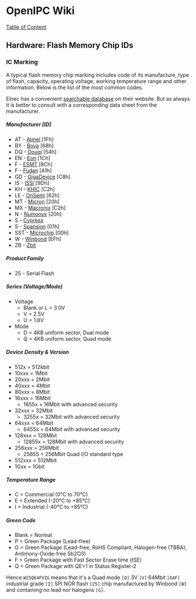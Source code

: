 # OpenIPC Wiki
[Table of Content](../index.md)

Hardware: Flash Memory Chip IDs
-------------------------------

### IC Marking

A typical flash memory chip marking includes code of its manufacture, type of
flash, capacity, operating voltage, working temperature range and other
information. Below is the list of the most common codes. 

Elnec has a convenient [searchable database](https://www.elnec.com/en/search/) 
on their website. But as always it is better to consult with a corresponding
data sheet from the manufacturer.

##### Manufacturer [ID]
 
- AT - [Atmel](https://www.microchip.com/) [1Fh]
- BY - [Boya](https://www.boyamicro.com/) [68h]
- DQ - [Douqi](http://www.douqitech.com/) [54h]
- EN - [Eon](https://www.esmt.com.tw/) [1Ch]
- F - [ESMT](https://www.esmt.com.tw/) [8Ch]
- F - [Fudan](https://www.fm-chips.com/) [A1h]
- GD - [GigaDevice](https://www.gigadevice.com/) [C8h]
- IS - [ISSI](https://www.issi.com/) [9Dh]
- KH - [KHIC](https://www.macronix.com.hk/) [C2h]
- LE - [OnSemi](https://www.onsemi.com/) [62h]
- MT - [Micron](https://www.micron.com/) [20h]
- MX - [Macronix](https://www.macronix.com) [C2h]
- N - [Numonyx](https://www.micron.com/) [20h]
- S - [Cypress](https://www.infineon.com/)
- S - [Spansion](https://www.infineon.com/) [01h]
- SST - [Microchip](https://www.microchip.com/) [00h]
- W - [Winbond](https://www.winbond.com/) [EFh]
- ZB - [Zbit](http://zbitsemi.com/)

##### Product Family

- 25 - Serial Flash

##### Series (Voltage/Mode)

- Voltage
  - Blank or L = 3.0V
  - V = 2.5V
  - U = 1.8V
- Mode
  - D = 4KB uniform sector, Dual mode
  - Q = 4KB uniform sector, Quad mode

##### Device Density & Version
- 512x = 512kbit
- 10xxx = 1Mbit
- 20xxx = 2Mbit
- 40xxx = 4Mbit
- 80xxx = 8Mbit
- 16xxx = 16Mbit
  - 1655x = 16Mbit with advanced security
- 32xxx = 32Mbit
  - 3255x = 32Mbit with advanced security
- 64xxx = 64Mbit
  - 6455x = 64Mbit with advanced security
- 128xxx = 128Mbit
  - 12855x = 128Mbit with advanced security
- 256xxx = 256Mbit
  - 25655 = 256Mbit Quad I/O standard type
- 512xxx = 512Mbit
- 1Gxx = 1Gbit

##### Temperature Range

- C = Commercial (0°C to 70°C)
- E = Extended (-20°C to +85°C)
- I = Industrial (-40°C to +85°C)

##### Green Code

- Blank = Normal
- P = Green Package (Lead-free)
- G = Green Package (Lead-free, RoHS Compliant, Halogen-free (TBBA), Antimony-Oxide-free Sb2O3)
- F = Green Package with Fast Sector Erase time (tSE)
- Q = Green Package with QE=1 in Status Register-2

Hence `W25Q64FVIG` means that it's a Quad mode `[Q]` 3V `[V]` 64Mbit `[64F]`
industrial grade `[I]` SPI NOR flash `[25]` chip manufactured by Winbond `[W]`
and containing no lead nor halogens `[G]`.
